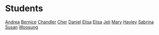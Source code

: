 # Students

[Andrea](http://storm.usc.edu/~andreadw/iml300/)
[Bernice](http://storm.usc.edu/~bdanetar/iml300/
)
[Chandler](http://storm.usc.edu/~zausner)
[Cher](http://storm.usc.edu/~ccarlton/)
[Daniel](http://storm.usc.edu/~gilesd)
[Elisa](http://storm.usc.edu/~apra/elisa/)
[Elisa](http://storm.usc.edu/~ealfonso/assignment1/)
[Jeli](http://storm.usc.edu/~jli856/iml300/index.html)
[Mary](http://storm.usc.edu/~mejuarez/)
[Hayley](http://storm.usc.edu/~hpike/)
[Sabrina](http://storm.usc.edu/~stamnes/)
[Susan](http://storm.usc.edu/~lin203/)
[Woosung](http://storm.usc.edu/~woosungj/class2/mainpage/)
